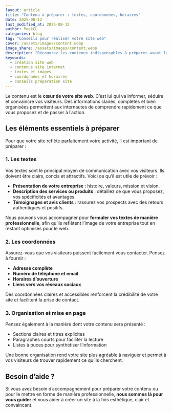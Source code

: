 ```yaml
---
layout: article
title: "Contenu à préparer : textes, coordonnées, horaires"
date: 2025-08-12
last_modified_at: 2025-08-12
author: PeakCL
categories: blog
tag: "Conseils pour réaliser votre site web"
cover: /assets/images/content.webp
image_share: /assets/images/content.webp
description: "Découvrez les contenus indispensables à préparer avant la création de votre site : textes, coordonnées, horaires et informations clés pour une mise en ligne efficace."
keywords:
  - création site web
  - contenus site internet
  - textes et images
  - coordonnées et horaires
  - conseils préparation site
---
```


Le contenu est le **cœur de votre site web**. C’est lui qui va informer, séduire et convaincre vos visiteurs. Des informations claires, complètes et bien organisées permettent aux internautes de comprendre rapidement ce que vous proposez et de passer à l’action.  

## Les éléments essentiels à préparer

Pour que votre site reflète parfaitement votre activité, il est important de préparer :  

### 1. Les textes

Vos textes sont le principal moyen de communication avec vos visiteurs. Ils doivent être clairs, concis et attractifs. Voici ce qu’il est utile de prévoir :  
- **Présentation de votre entreprise** : histoire, valeurs, mission et vision.  
- **Description des services ou produits** : détaillez ce que vous proposez, vos spécificités et avantages.  
- **Témoignages et avis clients** : rassurez vos prospects avec des retours authentiques et positifs.  

Nous pouvons vous accompagner pour **formuler vos textes de manière professionnelle**, afin qu’ils reflètent l’image de votre entreprise tout en restant optimisés pour le web.  

### 2. Les coordonnées

Assurez-vous que vos visiteurs puissent facilement vous contacter. Pensez à fournir :  
- **Adresse complète**  
- **Numéro de téléphone et email**  
- **Horaires d’ouverture**  
- **Liens vers vos réseaux sociaux**  

Des coordonnées claires et accessibles renforcent la crédibilité de votre site et facilitent la prise de contact.  

### 3. Organisation et mise en page

Pensez également à la manière dont votre contenu sera présenté :  
- Sections claires et titres explicites  
- Paragraphes courts pour faciliter la lecture  
- Listes à puces pour synthétiser l’information  

Une bonne organisation rend votre site plus agréable à naviguer et permet à vos visiteurs de trouver rapidement ce qu’ils cherchent.  

## Besoin d’aide ?

Si vous avez besoin d’accompagnement pour préparer votre contenu ou pour le mettre en forme de manière professionnelle, **nous sommes là pour vous guider** et vous aider à créer un site à la fois esthétique, clair et convaincant.
